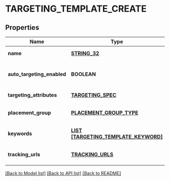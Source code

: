 # TARGETING_TEMPLATE_CREATE

## Properties
Name | Type | Description | Notes
------------ | ------------- | ------------- | -------------
**name** | [**STRING_32**](STRING_32.md) | Name of targeting template. | [default to null]
**auto_targeting_enabled** | **BOOLEAN** | Enable auto-targeting for ad group. Also known as &lt;a href&#x3D;\&quot;https://help.pinterest.com/en/business/article/expanded-targeting\&quot; target&#x3D;\&quot;_blank\&quot;&gt;\&quot;expanded targeting\&quot;&lt;/a&gt;. | [optional] [default to true]
**targeting_attributes** | [**TARGETING_SPEC**](TargetingSpec.md) |  | [default to null]
**placement_group** | [**PLACEMENT_GROUP_TYPE**](PlacementGroupType.md) |  | [optional] [default to null]
**keywords** | [**LIST [TARGETING_TEMPLATE_KEYWORD]**](TargetingTemplateKeyword.md) |  | [optional] [default to null]
**tracking_urls** | [**TRACKING_URLS**](TrackingUrls.md) |  | [optional] [default to null]

[[Back to Model list]](../README.md#documentation-for-models) [[Back to API list]](../README.md#documentation-for-api-endpoints) [[Back to README]](../README.md)


